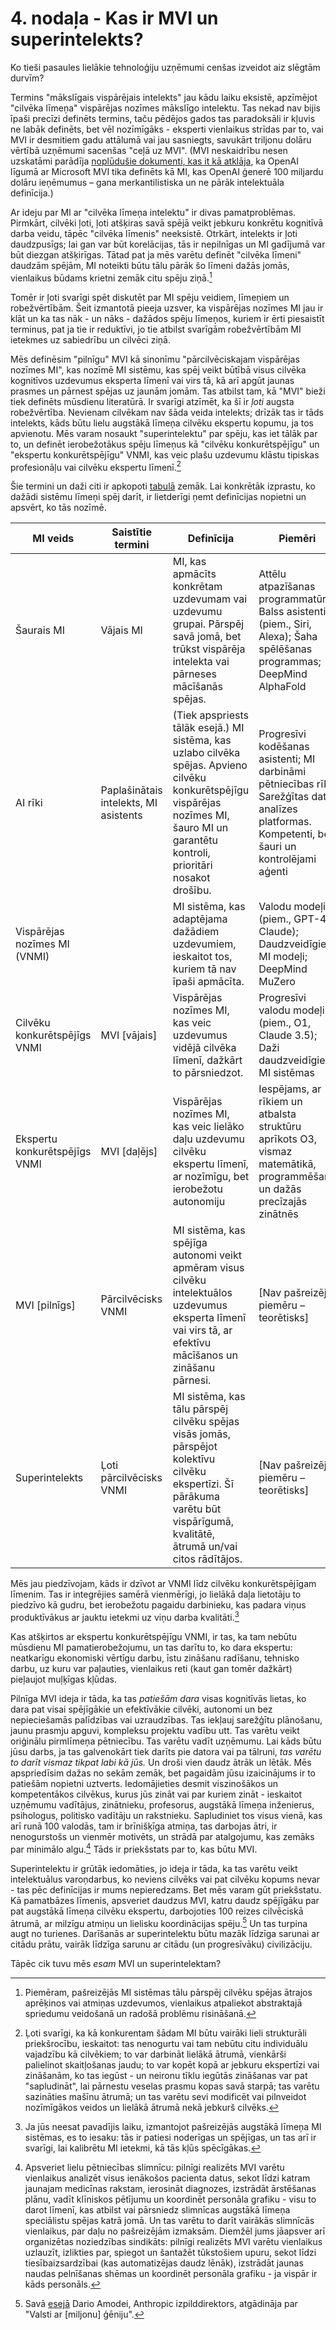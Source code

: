 # 4. nodaļa - Kas ir MVI un superintelekts?

Ko tieši pasaules lielākie tehnoloģiju uzņēmumi cenšas izveidot aiz slēgtām durvīm?

Termins "mākslīgais vispārējais intelekts" jau kādu laiku eksistē, apzīmējot "cilvēka līmeņa" vispārējas nozīmes mākslīgo intelektu. Tas nekad nav bijis īpaši precīzi definēts termins, taču pēdējos gados tas paradoksāli ir kļuvis ne labāk definēts, bet vēl nozīmīgāks - eksperti vienlaikus strīdas par to, vai MVI ir desmitiem gadu attālumā vai jau sasniegts, savukārt triljonu dolāru vērtībā uzņēmumi sacenšas "ceļā uz MVI". (MVI neskaidrību nesen uzskatāmi parādīja [noplūdušie dokumenti, kas it kā atklāja](https://gizmodo.com/leaked-documents-show-openai-has-a-very-clear-definition-of-agi-2000543339), ka OpenAI līgumā ar Microsoft MVI tika definēts kā MI, kas OpenAI ģenerē 100 miljardu dolāru ieņēmumus – gana merkantilistiska un ne pārāk intelektuāla definīcija.)

Ar ideju par MI ar "cilvēka līmeņa intelektu" ir divas pamatproblēmas. Pirmkārt, cilvēki ļoti, ļoti atšķiras savā spējā veikt jebkuru konkrētu kognitīvā darba veidu, tāpēc "cilvēka līmenis" neeksistē. Otrkārt, intelekts ir ļoti daudzpusīgs; lai gan var būt korelācijas, tās ir nepilnīgas un MI gadījumā var būt diezgan atšķirīgas. Tātad pat ja mēs varētu definēt "cilvēka līmeni" daudzām spējām, MI noteikti būtu tālu pārāk šo līmeni dažās jomās, vienlaikus būdams krietni zemāk citu spēju ziņā.[^1]

Tomēr ir ļoti svarīgi spēt diskutēt par MI spēju veidiem, līmeņiem un robežvērtībām. Šeit izmantotā pieeja uzsver, ka vispārējas nozīmes MI jau ir klāt un ka tas nāk - un nāks - dažādos spēju līmeņos, kuriem ir ērti piesaistīt terminus, pat ja tie ir reduktīvi, jo tie atbilst svarīgām robežvērtībām MI ietekmes uz sabiedrību un cilvēci ziņā.

Mēs definēsim "pilnīgu" MVI kā sinonīmu "pārcilvēciskajam vispārējas nozīmes MI", kas nozīmē MI sistēmu, kas spēj veikt būtībā visus cilvēka kognitīvos uzdevumus eksperta līmenī vai virs tā, kā arī apgūt jaunas prasmes un pārnest spējas uz jaunām jomām. Tas atbilst tam, kā "MVI" bieži tiek definēts mūsdienu literatūrā. Ir svarīgi atzīmēt, ka šī ir *ļoti* augsta robežvērtība. Nevienam cilvēkam nav šāda veida intelekts; drīzāk tas ir tāds intelekts, kāds būtu lielu augstākā līmeņa cilvēku ekspertu kopumu, ja tos apvienotu. Mēs varam nosaukt "superintelektu" par spēju, kas iet tālāk par to, un definēt ierobežotākus spēju līmeņus kā "cilvēku konkurētspējīgu" un "ekspertu konkurētspējīgu" VNMI, kas veic plašu uzdevumu klāstu tipiskas profesionāļu vai cilvēku ekspertu līmenī.[^2]

Šie termini un daži citi ir apkopoti [tabulā](https://keepthefuturehuman.ai/essay/docs/#tab:terms) zemāk. Lai konkrētāk izprastu, ko dažādi sistēmu līmeņi spēj darīt, ir lietderīgi ņemt definīcijas nopietni un apsvērt, ko tās nozīmē.

| MI veids                          | Saistītie termini                               | Definīcija                                                                                                                                                                                       | Piemēri                                                                                                                                              |
| --------------------------------- | ----------------------------------------------- | ------------------------------------------------------------------------------------------------------------------------------------------------------------------------------------------------ | ---------------------------------------------------------------------------------------------------------------------------------------------------- |
| Šaurais MI                        | Vājais MI                                       | MI, kas apmācīts konkrētam uzdevumam vai uzdevumu grupai. Pārspēj savā jomā, bet trūkst vispārēja intelekta vai pārneses mācīšanās spējas.                                                      | Attēlu atpazīšanas programmatūra; Balss asistenti (piem., Siri, Alexa); Šaha spēlēšanas programmas; DeepMind AlphaFold                               |
| AI rīki                           | Paplašinātais intelekts, MI asistents           | (Tiek apspriests tālāk esejā.) MI sistēma, kas uzlabo cilvēka spējas. Apvieno cilvēku konkurētspējīgu vispārējas nozīmes MI, šauro MI un garantētu kontroli, prioritāri nosakot drošību.        | Progresīvi kodēšanas asistenti; MI darbināmi pētniecības rīki; Sarežģītas datu analīzes platformas. Kompetenti, bet šauri un kontrolējami aģenti    |
| Vispārējas nozīmes MI (VNMI)      |                                                 | MI sistēma, kas adaptējama dažādiem uzdevumiem, ieskaitot tos, kuriem tā nav īpaši apmācīta.                                                                                                     | Valodu modeļi (piem., GPT-4, Claude); Daudzveidīgie MI modeļi; DeepMind MuZero                                                                       |
| Cilvēku konkurētspējīgs VNMI      | MVI [vājais]                                    | Vispārējas nozīmes MI, kas veic uzdevumus vidējā cilvēka līmenī, dažkārt to pārsniedzot.                                                                                                         | Progresīvi valodu modeļi (piem., O1, Claude 3.5); Daži daudzveidīgie MI sistēmas                                                                    |
| Ekspertu konkurētspējīgs VNMI     | MVI [daļējs]                                    | Vispārējas nozīmes MI, kas veic lielāko daļu uzdevumu cilvēku ekspertu līmenī, ar nozīmīgu, bet ierobežotu autonomiju                                                                            | Iespējams, ar rīkiem un atbalsta struktūru aprīkots O3, vismaz matemātikā, programmēšanā un dažās precīzajās zinātnēs                               |
| MVI [pilnīgs]                     | Pārcilvēcisks VNMI                              | MI sistēma, kas spējīga autonomi veikt apmēram visus cilvēku intelektuālos uzdevumus eksperta līmenī vai virs tā, ar efektīvu mācīšanos un zināšanu pārnesi.                                    | [Nav pašreizēju piemēru – teorētisks]                                                                                                               |
| Superintelekts                    | Ļoti pārcilvēcisks VNMI                         | MI sistēma, kas tālu pārspēj cilvēku spējas visās jomās, pārspējot kolektīvu cilvēku ekspertīzi. Šī pārākuma varētu būt vispārīgumā, kvalitātē, ātrumā un/vai citos rādītājos.                  | [Nav pašreizēju piemēru – teorētisks]                                                                                                               |

Mēs jau piedzīvojam, kāds ir dzīvot ar VNMI līdz cilvēku konkurētspējīgam līmenim. Tas ir integrējies samērā vienmērīgi, jo lielākā daļa lietotāju to piedzīvo kā gudru, bet ierobežotu pagaidu darbinieku, kas padara viņus produktīvākus ar jauktu ietekmi uz viņu darba kvalitāti.[^3]

Kas atšķirtos ar ekspertu konkurētspējīgu VNMI, ir tas, ka tam nebūtu mūsdienu MI pamatierobežojumu, un tas darītu to, ko dara ekspertu: neatkarīgu ekonomiski vērtīgu darbu, īstu zināšanu radīšanu, tehnisko darbu, uz kuru var paļauties, vienlaikus reti (kaut gan tomēr dažkārt) pieļaujot muļķīgas kļūdas.

Pilnīga MVI ideja ir tāda, ka tas *patiešām dara* visas kognitīvās lietas, ko dara pat visai spējīgākie un efektīvākie cilvēki, autonomi un bez nepieciešamās palīdzības vai uzraudzības. Tas iekļauj sarežģītu plānošanu, jaunu prasmju apguvi, kompleksu projektu vadību utt. Tas varētu veikt oriģinālu pirmlīmeņa pētniecību. Tas varētu vadīt uzņēmumu. Lai kāds būtu jūsu darbs, ja tas galvenokārt tiek darīts pie datora vai pa tālruni, *tas varētu to darīt vismaz tikpat labi kā jūs.* Un droši vien daudz ātrāk un lētāk. Mēs apspriedīsim dažas no sekām zemāk, bet pagaidām jūsu izaicinājums ir to patiešām nopietni uztverts. Iedomājieties desmit viszinošākos un kompetentākos cilvēkus, kurus jūs zināt vai par kuriem zināt - ieskaitot uzņēmumu vadītājus, zinātnieku, profesorus, augstākā līmeņa inženierus, psihologus, politisko vadītāju un rakstnieku. Sapludiniet tos visus vienā, kas arī runā 100 valodās, tam ir brīnišķīga atmiņa, tas darbojas ātri, ir nenogurstošs un vienmēr motivēts, un strādā par atalgojumu, kas zemāks par minimālo algu.[^4] Tāds ir priekšstats par to, kas būtu MVI.

Superintelektu ir grūtāk iedomāties, jo ideja ir tāda, ka tas varētu veikt intelektuālus varoņdarbus, ko neviens cilvēks vai pat cilvēku kopums nevar - tas pēc definīcijas ir mums nepieredzams. Bet mēs varam gūt priekšstatu. Kā pamatbāzes līmenis, apsveriet daudzus MVI, katru daudz spējīgāku par pat augstākā līmeņa cilvēku ekspertu, darbojoties 100 reizes cilvēciskā ātrumā, ar milzīgu atmiņu un lielisku koordinācijas spēju.[^5] Un tas turpina augt no turienes. Darīšanās ar superintelektu būtu mazāk līdzīga sarunai ar citādu prātu, vairāk līdzīga sarunu ar citādu (un progresīvāku) civilizāciju.

Tāpēc cik tuvu mēs *esam* MVI un superintelektam?


[^1]: Piemēram, pašreizējās MI sistēmas tālu pārspēj cilvēku spējas ātrajos aprēķinos vai atmiņas uzdevumos, vienlaikus atpaliekot abstraktajā spriedumu veidošanā un radošā problēmu risināšanā.

[^2]: Ļoti svarīgi, ka kā konkurentam šādam MI būtu vairāki lieli strukturāli priekšrocību, ieskaitot: tas nenogurtu vai tam nebūtu citu individuālu vajadzību kā cilvēkiem; to var darbināt lielākā ātrumā, vienkārši palielinot skaitļošanas jaudu; to var kopēt kopā ar jebkuru ekspertīzi vai zināšanām, ko tas iegūst - un neironu tīklu iegūtās zināšanas var pat "sapludināt", lai pārnestu veselas prasmu kopas savā starpā; tas varētu sazināties mašīnu ātrumā; un tas varētu sevi modificēt vai pilnveidot nozīmīgākos veidos un lielākā ātrumā nekā jebkurš cilvēks.

[^3]: Ja jūs neesat pavadījis laiku, izmantojot pašreizējās augstākā līmeņa MI sistēmas, es to iesaku: tās ir patiesi noderīgas un spējīgas, un tas arī ir svarīgi, lai kalibrētu MI ietekmi, kā tās kļūs spēcīgākas.

[^4]: Apsveriet lielu pētniecības slimnīcu: pilnīgi realizēts MVI varētu vienlaikus analizēt visus ienākošos pacienta datus, sekot līdzi katram jaunajam medicīnas rakstam, ierosināt diagnozes, izstrādāt ārstēšanas plānu, vadīt klīniskos pētījumu un koordinēt personāla grafiku - visu to darot līmenī, kas atbilst vai pārsniedz slimnīcas augstākā līmeņa speciālistu spējas katrā jomā. Un tas varētu to darīt vairākās slimnīcās vienlaikus, par daļu no pašreizējām izmaksām. Diemžēl jums jāapsver arī organizētas noziedzības sindikāts: pilnīgi realizēts MVI varētu vienlaikus uzlauzīt, izlikties par, spiegot un šantažēt tūkstošiem upuru, sekot līdzi tiesībaizsardzībai (kas automatizējas daudz lēnāk), izstrādāt jaunas naudas pelnīšanas shēmas un koordinēt personāla grafiku - ja vispār ir kāds personāls.

[^5]: Savā [esejā](https://darioamodei.com/machines-of-loving-grace) Dario Amodei, Anthropic izpilddirektors, atgādināja par "Valsti ar [miljonu] ģēniju".